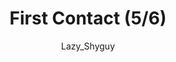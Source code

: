 ---
media: "images/rounds/round_4_2/first_contact_5.png"
media_type: image
title: First Contact (5/6)
author: [Lazy_Shyguy]
desc: A Nanotrasen expedition team makes first contact with the Soviet expeditionary force.
---